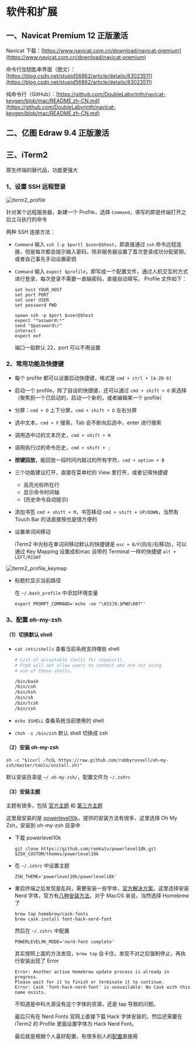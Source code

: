 # 软件和扩展



## 一、Navicat Premium 12 正版激活

Navicat 下载：[https://www.navicat.com.cn/download/navicat-premium](https://www.navicat.com.cn/download/navicat-premium)

命令行加钥匙串界面（图文）：[https://blog.csdn.net/stupid56862/article/details/83023511](https://blog.csdn.net/stupid56862/article/details/83023511)

纯命令行（GitHub）：[https://github.com/DoubleLabyrinth/navicat-keygen/blob/mac/README.zh-CN.md](https://github.com/DoubleLabyrinth/navicat-keygen/blob/mac/README.zh-CN.md)



## 二、亿图 Edraw 9.4 正版激活



## 三、iTerm2

原生终端的替代品，功能更强大

### 1、设置 SSH 远程登录

![iterm2_profile](/Users/sxnys/Programming/Mac/images/iterm2_profile_ssh.png)

针对某个远程服务器，新建一个 Profile，选择 `Command`，填写的即是终端打开之后立马执行的命令

两种 SSH 连接方法：

- `Command` 输入 `ssh [-p $port] $user@$host`，即直接通过 `ssh` 命令远程连接，但是每次都会提示输入密码，除非服务器设置了首次登录成功分配密钥，或者自己事先手动设置密钥

- `Command` 输入 `expect $profile`，即写成一个配置文件，通过人机交互的方式进行登录，每次登录不需要一直输密码，直接自动填写。 Profile 文件如下：

  ```shell
  set host YOUR_HOST
  set port PORT
  set user USER
  set password PWD
  
  spawn ssh -p $port $user@$host
  expect "*assword:*"
  send "$password\r"
  interact
  expect eof
  ```

  端口一般默认 22，port 可以不用设置

### 2、常用功能及快捷键

- 每个 profile 都可以设置启动快捷键，格式是 `cmd + ctrl + [A-Z0-9]`

- 启动一个 profile，除了自设的快捷键，还可以通过 `cmd + shift + O` 来选择（聚焦到一个已启动的，启动一个新的，或者编辑某一个 profile）

- 分屏：`cmd + D` 上下分屏，`cmd + shift + D` 左右分屏

- 选中文本，`cmd + F` 搜索，Tab 会不断向后选中，enter 进行搜索

- 调用选中过的文本历史，`cmd + shift + H`

- 调用执行过的命令历史，`cmd + shift + ;`

- **按键回放**，能回放一段时间内敲过的所有字符，`cmd + option + B`

- 三个功能建议打开，直接在菜单栏的 View 里打开，或者记得快捷键

  - 高亮光标所在行
  - 显示命令时间轴
  - (历史命令自动提示)

- 添加书签 `cmd + shift + M`，书签移动 `cmd + shift + UP/DOWN`，当然有 Touch Bar 的话直接按也是很方便的

- 设置单词间移动

  iTerm2 中光标在单词间移动默认的快捷键是 `esc + B/F`(向左/右移动)，可以通过 Key Mapping 设置成和mac 自带的 Terminal 一样的快捷键 `alt + LEFT/RIGHT`

![iterm2_profile_keymap](/Users/sxnys/Programming/Mac/images/iterm2_profile_keymap.png)

- 标题栏显示当前路径

  在 `~/.bash_profile` 中添加环境变量

  ```shell
  export PROMPT_COMMAND='echo -ne "\033]0;$PWD\007"'
  ```

### 3、配置 oh-my-zsh

#### （1）切换默认 shell

- `cat /etc/shells` 查看当前系统支持哪些 shell

  ```zsh
  # List of acceptable shells for chpass(1).
  # Ftpd will not allow users to connect who are not using
  # one of these shells.
  
  /bin/bash
  /bin/csh
  /bin/ksh
  /bin/sh
  /bin/tcsh
  /bin/zsh
  ```

- `echo $SHELL` 查看系统当前使用的 shell

- `chsh -s /bin/zsh`  默认 shell 切换成 zsh

#### （2）安装 oh-my-zsh

`sh -c "$(curl -fsSL https://raw.github.com/robbyrussell/oh-my-zsh/master/tools/install.sh)"`

默认安装目录是 `~/.oh-my-zsh/`，配置文件为 `~/.zshrc`

#### （3）安装主题

主题有很多，包括 [官方主题](https://github.com/robbyrussell/oh-my-zsh/wiki/Themes) 和 [第三方主题](https://github.com/robbyrussell/oh-my-zsh/wiki/External-themes)

这里我安装的是 [powerlevel10k](https://github.com/romkatv/powerlevel10k)，提供的安装方法有很多，这里选择 Oh My Zsh，安装到 oh-my-zsh 目录中

- 下载 powerlevel10k

  `git clone https://github.com/romkatv/powerlevel10k.git $ZSH_CUSTOM/themes/powerlevel10k`

- 在 `~/.zshrc`  中设置主题

  `ZSH_THEME='powerlevel10k/powerlevel10k'`

- 重启终端之后发现是乱码，需要安装一些字体，[官方解决方案](https://github.com/bhilburn/powerlevel9k/wiki/Install-Instructions#step-2-install-a-powerline-font)。这里选择安装 Nerd 字体，官方有[八种安装方法](https://github.com/ryanoasis/nerd-fonts#font-installation)，对于 MacOS 来说，当然选择 Homebrew了

  ```shell
  brew tap homebrew/cask-fonts
  brew cask install font-hack-nerd-font
  ```

  然后在 `~/.zshrc` 中配置

  `POWERLEVEL9K_MODE='nerd-font complete'`

  其实按照上面的方法发现，`brew tap` 会卡住，发现不对之后强制停止，再执行安装出现了 Error

  ```shell
  Error: Another active Homebrew update process is already in progress.
  Please wait for it to finish or terminate it to continue.
  Error: Cask 'font-hack-nerd-font' is unavailable: No Cask with this name exists.
  ```

  不知道是中科大源没有这个字体的资源，还是 tap 导致的问题。

  最后只有在 Nerd Fonts 官网上直接下载 Hack 字体安装的，然后还需要在 iTerm2 的 Profile 里面设置字体为 Hack Nerd Font。

  最后就是根据个人喜好配置，有很多别人的[配置](https://github.com/bhilburn/powerlevel9k/wiki/Show-Off-Your-Config)直接用

  

